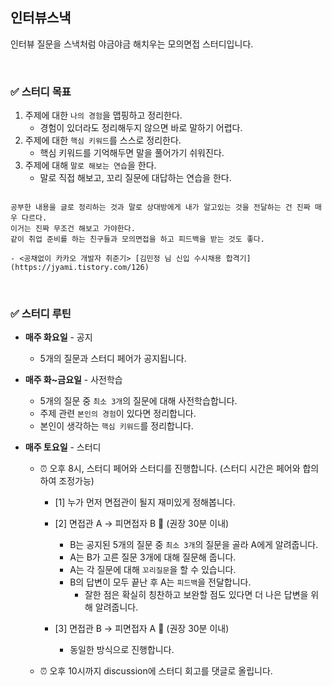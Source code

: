 ## 인터뷰스낵

인터뷰 질문을 스낵처럼 야금야금 해치우는 모의면접 스터디입니다.

<br/>

### ✅ 스터디 목표

1. 주제에 대한 `나의 경험`을 맵핑하고 정리한다.
    - 경험이 있더라도 정리해두지 않으면 바로 말하기 어렵다.
2. 주제에 대한 `핵심 키워드`를 스스로 정리한다.
    - 핵심 키워드를 기억해두면 말을 풀어가기 쉬워진다.
3. 주제에 대해 `말로 해보는 연습`을 한다.
    - 말로 직접 해보고, 꼬리 질문에 대답하는 연습을 한다.

```

공부한 내용을 글로 정리하는 것과 말로 상대방에게 내가 알고있는 것을 전달하는 건 진짜 매우 다르다. 
이거는 진짜 무조건 해보고 가야한다. 
같이 취업 준비를 하는 친구들과 모의면접을 하고 피드백을 받는 것도 좋다.

- <공채없이 카카오 개발자 취준기> [김민정 님 신입 수시채용 합격기](https://jyami.tistory.com/126)

```

<br/>

### ✅ 스터디 루틴

- __매주 화요일__ - 공지
    - 5개의 질문과 스터디 페어가 공지됩니다.

- __매주 화~금요일__ - 사전학습
    - 5개의 질문 중 `최소 3개`의 질문에 대해 사전학습합니다.
    - 주제 관련 `본인의 경험`이 있다면 정리합니다.
    - 본인이 생각하는 `핵심 키워드`를 정리합니다.

- __매주 토요일__ - 스터디
    - ⏰ 오후 8시, 스터디 페어와 스터디를 진행합니다. (스터디 시간은 페어와 합의하여 조정가능)
        - [1] 누가 먼저 면접관이 될지 재미있게 정해봅니다.

        - [2] 면접관 A → 피면접자 B 🙋 (권장 30분 이내)
            - B는 공지된 5개의 질문 중 `최소 3개`의 질문을 골라 A에게 알려줍니다.
            - A는 B가 고른 질문 3개에 대해 질문해 줍니다.
            - A는 각 질문에 대해 `꼬리질문`을 할 수 있습니다.
            - B의 답변이 모두 끝난 후 A는 `피드백`을 전달합니다. 
                - 잘한 점은 확실히 칭찬하고 보완할 점도 있다면 더 나은 답변을 위해 알려줍니다.


        - [3] 면접관 B → 피면접자 A 🙋 (권장 30분 이내)
            - 동일한 방식으로 진행합니다.

    - ⏰ 오후 10시까지 discussion에 스터디 회고를 댓글로 올립니다.

